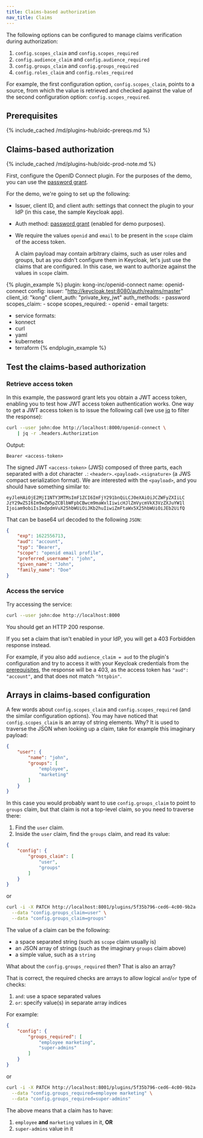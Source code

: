 ```yaml
---
title: Claims-based authorization
nav_title: Claims
---
```


The following options can be configured to manage claims verification during authorization:

1. `config.scopes_claim` and `config.scopes_required`
2. `config.audience_claim` and `config.audience_required`
3. `config.groups_claim` and `config.groups_required`
4. `config.roles_claim` and `config.roles_required`

For example, the first configuration option, `config.scopes_claim`, points to a source, from which the value is
retrieved and checked against the value of the second configuration option: `config.scopes_required`.

## Prerequisites

{% include_cached /md/plugins-hub/oidc-prereqs.md %}

## Claims-based authorization

{% include_cached /md/plugins-hub/oidc-prod-note.md %}

First, configure the OpenID Connect plugin.
For the purposes of the demo, you can use the 
[password grant](/hub/kong-inc/openid-connect/how-to/authentication/password-grant/).

For the demo, we're going to set up the following:
* Issuer, client ID, and client auth: settings that connect the plugin to your IdP (in this case, the sample Keycloak app).
* Auth method: [password grant](/hub/kong-inc/openid-connect/how-to/authentication/password-grant/)
 (enabled for demo purposes).
* We require the values `openid` and `email` to be present in the `scope` claim of
   the access token.

   A claim payload may contain arbitrary claims, such as user roles and groups,
   but as you didn't configure them in Keycloak, let's just use the claims that
   are configured. In this case, we want to authorize against the values in `scope` claim.

<!-- vale off-->
{% plugin_example %}
plugin: kong-inc/openid-connect
name: openid-connect
config:
  issuer: "http://keycloak.test:8080/auth/realms/master"
  client_id: "kong"
  client_auth: "private_key_jwt"
  auth_methods:
    - password
  scopes_claim:
    - scope
  scopes_required:
    - openid
    - email
targets:
  - service
formats:
  - konnect
  - curl
  - yaml
  - kubernetes
  - terraform
{% endplugin_example %}
<!--vale on -->

## Test the claims-based authorization

### Retrieve access token

In this example, the password grant
lets you obtain a JWT access token, enabling you to test how JWT access token authentication works. 
One way to get a JWT access token is to issue the following call 
(we use [jq](https://stedolan.github.io/jq/) to filter the response):

```bash
curl --user john:doe http://localhost:8000/openid-connect \
    | jq -r .headers.Authorization
```

Output:
```
Bearer <access-token>
```

The signed JWT `<access-token>` (JWS) composed of three parts, each separated with a dot character `.`:
`<header>.<payload>.<signature>` (a JWS compact serialization format).
We are interested with the `<payload>`, and you should have something similar to:
```
eyJleHAiOjE2MjI1NTY3MTMsImF1ZCI6ImFjY291bnQiLCJ0eXAiOiJCZWFyZXIiLC
JzY29wZSI6Im9wZW5pZCBlbWFpbCBwcm9maWxlIiwicHJlZmVycmVkX3VzZXJuYW1l
Ijoiam9obiIsImdpdmVuX25hbWUiOiJKb2huIiwiZmFtaWx5X25hbWUiOiJEb2UifQ
```

That can be base64 url decoded to the following `JSON`:
```json
{
    "exp": 1622556713,
    "aud": "account",
    "typ": "Bearer",
    "scope": "openid email profile",
    "preferred_username": "john",
    "given_name": "John",
    "family_name": "Doe"
}
```

### Access the service

Try accessing the service:

```bash
curl --user john:doe http://localhost:8000
```
You should get an HTTP 200 response.

If you set a claim that isn't enabled in your IdP, you will get a 
403 Forbidden response instead. 

For example, if you also add `audience_claim = aud` to the plugin's configuration and try to access it with your Keycloak credentials from the [prerequisites](#prerequisites), the response will be a 403, as the access token has `"aud": "account"`, and that does not match `"httpbin"`.

## Arrays in claims-based configuration

A few words about `config.scopes_claim` and `config.scopes_required` (and the similar configuration options).
You may have noticed that `config.scopes_claim` is an array of string elements. Why? It is used to traverse
the JSON when looking up a claim, take for example this imaginary payload:

```json
{
    "user": {
        "name": "john",
        "groups": [
            "employee",
            "marketing"
        ]
    }
}
```

In this case you would probably want to use `config.groups_claim` to point to `groups` claim, but that claim
is not a top-level claim, so you need to traverse there:

1. Find the `user` claim.
2. Inside the `user` claim, find the `groups` claim, and read its value:

```json
{
    "config": {
        "groups_claim": [
            "user",
            "groups"
        ]
    }
}
```

or

```bash
curl -i -X PATCH http://localhost:8001/plugins/5f35b796-ced6-4c00-9b2a-90eef745f4f9 \
  --data "config.groups_claim=user" \
  --data "config.groups_claim=groups"
```

The value of a claim can be the following:

- a space separated string (such as `scope` claim usually is)
- an JSON array of strings (such as the imaginary `groups` claim above)
- a simple value, such as a `string`

What about the `config.groups_required` then? That is also an array?

That is correct, the required checks are arrays to allow logical `and`/`or` type of checks:

1. `and`: use a space separated values
2. `or`: specify value(s) in separate array indices


For example:

```json
{
    "config": {
        "groups_required": [
            "employee marketing",
            "super-admins"
        ]
    }
}
```

or

```bash
curl -i -X PATCH http://localhost:8001/plugins/5f35b796-ced6-4c00-9b2a-90eef745f4f9 \
  --data "config.groups_required=employee marketing" \
  --data "config.groups_required=super-admins"
```

The above means that a claim has to have:
1. `employee` **and** `marketing` values in it, **OR**
2. `super-admins` value in it